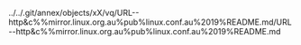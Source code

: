 ../../.git/annex/objects/xX/vq/URL--http&c%%mirror.linux.org.au%pub%linux.conf.au%2019%README.md/URL--http&c%%mirror.linux.org.au%pub%linux.conf.au%2019%README.md